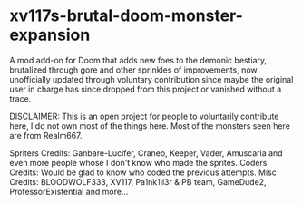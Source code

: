 # xv117s-brutal-doom-monster-expansion
A mod add-on for Doom that adds new foes to the demonic bestiary, brutalized through gore and other sprinkles of improvements, now unofficially updated through voluntary contribution since maybe the original user in charge has since dropped from this project or vanished without a trace.

DISCLAIMER: This is an open project for people to voluntarily contribute here, I do not own most of the things here. Most of the monsters seen here are from Realm667.

Spriters Credits: Ganbare-Lucifer, Craneo, Keeper, Vader, Amuscaria and even more people whose I don't know who made the sprites.
Coders Credits: Would be glad to know who coded the previous attempts.
Misc Credits: BLOODWOLF333, XV117, Pa1nk1ll3r & PB team, GameDude2, ProfessorExistential and more...
